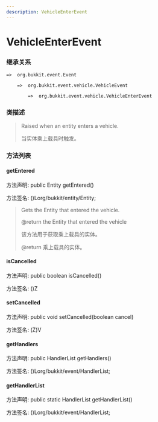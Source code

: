 ```yaml
---
description: VehicleEnterEvent
---
```


# VehicleEnterEvent

### 继承关系

    =>  org.bukkit.event.Event

        =>  org.bukkit.event.vehicle.VehicleEvent

            =>  org.bukkit.event.vehicle.VehicleEnterEvent

### 类描述

> Raised when an entity enters a vehicle.
> 
> <p>
> 
> 当实体乘上载具时触发。

### 方法列表

#### getEntered

方法声明: public Entity getEntered()

方法签名: ()Lorg/bukkit/entity/Entity;

> Gets the Entity that entered the vehicle.
> 
> @return the Entity that entered the vehicle
> 
> <p>
> 
> 该方法用于获取乘上载具的实体。
> 
> @return 乘上载具的实体。

#### isCancelled

方法声明: public boolean isCancelled()

方法签名: ()Z

#### setCancelled

方法声明: public void setCancelled(boolean cancel)

方法签名: (Z)V

#### getHandlers

方法声明: public HandlerList getHandlers()

方法签名: ()Lorg/bukkit/event/HandlerList;

#### getHandlerList

方法声明: public static HandlerList getHandlerList()

方法签名: ()Lorg/bukkit/event/HandlerList;